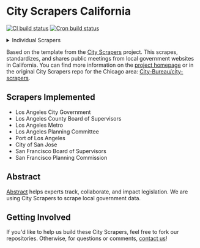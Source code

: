 # City Scrapers California

[![CI build status](https://github.com/washabstract/city-scrapers-ca/workflows/CI/badge.svg)](https://github.com/washabstract/city-scrapers-ca/actions?query=workflow%3ACI)
[![Cron build status](https://github.com/washabstract/city-scrapers-ca/workflows/Cron/badge.svg)](https://github.com/washabstract/city-scrapers-ca/actions?query=workflow%3ACron)

<details><summary>Individual Scrapers</summary>
[![cc_county_bos build status](https://github.com/washabstract/city-scrapers-ca/workflows/Scrape%20CC%20County%20BOS/badge.svg)](https://github.com/washabstract/city-scrapers-ca/actions?query=workflow%3AScrape%20CC%20County%20BOS)
</details>

Based on the template from the [City Scrapers](https://cityscrapers.org/) project. This scrapes, standardizes, and shares public meetings from local government websites in California. You can find more information on the [project homepage](https://cityscrapers.org/) or in the original City Scrapers repo for the Chicago area: [City-Bureau/city-scrapers](https://github.com/City-Bureau/city-scrapers).

## Scrapers Implemented

* Los Angeles City Government
* Los Angeles County Board of Supervisors
* Los Angeles Metro
* Los Angeles Planning Committee
* Port of Los Angeles
* City of San Jose 
* San Francisco Board of Supervisors
* San Francisco Planning Commission

## Abstract

[Abstract](https://abstract.us) helps experts track, collaborate, and impact legislation. We are using City Scrapers to scrape local government data.

## Getting Involved

If you'd like to help us build these City Scrapers, feel free to fork our repositories. Otherwise, for questions or comments, [contact us](mailto:hey@abstract.us)!
